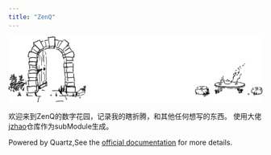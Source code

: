 ```yaml
---
title: "ZenQ"
---
```

<img src="image/banner.svg">

欢迎来到ZenQ的数字花园，记录我的瞎折腾，和其他任何想写的东西。
使用大佬[jzhao](https://jzhao.xyz/)仓库作为subModule生成。

Powered by Quartz,See the [official documentation](https://quartz.jzhao.xyz/) for more details.
